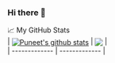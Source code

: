 ### Hi there 👋

<!--
**kumarpuneet75/kumarpuneet75** is a ✨ _special_ ✨ repository because its `README.md` (this file) appears on your GitHub profile.

Here are some ideas to get you started:

- 🔭 I’m currently working on ...
- 🌱 I’m currently learning ...
- 👯 I’m looking to collaborate on ...
- 🤔 I’m looking for help with ...
- 💬 Ask me about ...
- 📫 How to reach me: ...
- 😄 Pronouns: ...
- ⚡ Fun fact: ...
-->

<summary>📈 My GitHub Stats</summary>
| <a href="https://github.com/anuraghazra/github-readme-stats"><img align="center" src="https://github-readme-stats.vercel.app/api?username=kumarpuneet75&show_icons=true&include_all_commits=true&theme=buefy&hide_border=true" alt="Puneet's github stats" /></a> | <a href="https://github.com/anuraghazra/github-readme-stats"><img align="center" src="https://github-readme-stats.vercel.app/api/top-langs/?username=kumarpuneet75&layout=compact&theme=buefy&hide_border=true" /></a> | <br>
| ------------- | ------------- |
